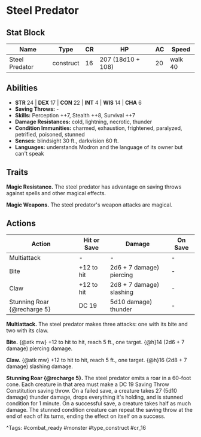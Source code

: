 # Steel Predator

## Stat Block

| Name | Type | CR | HP | AC | Speed |
|------|------|----|----|----|-------|
| Steel Predator | construct | 16 | 207 (18d10 + 108) | 20 | walk 40 |

## Abilities

- **STR** 24 | **DEX** 17 | **CON** 22 | **INT** 4 | **WIS** 14 | **CHA** 6
- **Saving Throws:** -  
- **Skills:** Perception ++7, Stealth ++8, Survival ++7  
- **Damage Resistances:** cold, lightning, necrotic, thunder  
- **Condition Immunities:** charmed, exhaustion, frightened, paralyzed, petrified, poisoned, stunned  
- **Senses:** blindsight 30 ft., darkvision 60 ft.  
- **Languages:** understands Modron and the language of its owner but can't speak

## Traits

**Magic Resistance.** The steel predator has advantage on saving throws against spells and other magical effects.

**Magic Weapons.** The steel predator's weapon attacks are magical.


## Actions

| Action | Hit or Save | Damage | On Save |
|--------|--------------|--------|----------|
| Multiattack | - | - | - |
| Bite | +12 to hit | 2d6 + 7 damage) piercing | - |
| Claw | +12 to hit | 2d8 + 7 damage) slashing | - |
| Stunning Roar {@recharge 5} | DC 19 | 5d10 damage) thunder | - |

**Multiattack.** The steel predator makes three attacks: one with its bite and two with its claw.

**Bite.** {@atk mw} +12 to hit to hit, reach 5 ft., one target. {@h}14 (2d6 + 7 damage) piercing damage.

**Claw.** {@atk mw} +12 to hit to hit, reach 5 ft., one target. {@h}16 (2d8 + 7 damage) slashing damage.

**Stunning Roar {@recharge 5}.** The steel predator emits a roar in a 60-foot cone. Each creature in that area must make a DC 19 Saving Throw Constitution saving throw. On a failed save, a creature takes 27 (5d10 damage) thunder damage, drops everything it's holding, and is stunned condition for 1 minute. On a successful save, a creature takes half as much damage. The stunned condition creature can repeat the saving throw at the end of each of its turns, ending the effect on itself on a success.


^Tags: #combat_ready #monster #type_construct #cr_16